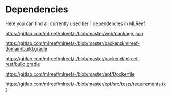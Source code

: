 Dependencies
====================

Here you can find all currently used tier 1 dependencies in MLReef.

https://gitlab.com/mlreef/mlreef/-/blob/master/web/package.json

https://gitlab.com/mlreef/mlreef/-/blob/master/backend/mlreef-domain/build.gradle

https://gitlab.com/mlreef/mlreef/-/blob/master/backend/mlreef-rest/build.gradle

https://gitlab.com/mlreef/mlreef/-/blob/master/epf/Dockerfile

https://gitlab.com/mlreef/mlreef/-/blob/master/epf/src/tests/requirements.txt

